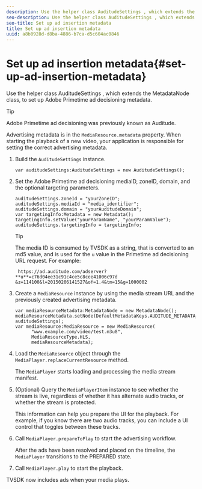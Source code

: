 ```yaml
---
description: Use the helper class AuditudeSettings , which extends the MetadataNode class, to set up Adobe Primetime ad decisioning metadata.
seo-description: Use the helper class AuditudeSettings , which extends the MetadataNode class, to set up Adobe Primetime ad decisioning metadata.
seo-title: Set up ad insertion metadata
title: Set up ad insertion metadata
uuid: a8b0928d-d8ba-4886-b7ca-d5c604ac0846
---
```


# Set up ad insertion metadata{#set-up-ad-insertion-metadata}

Use the helper class AuditudeSettings , which extends the MetadataNode class, to set up Adobe Primetime ad decisioning metadata.

>[!TIP]
>
>Adobe Primetime ad decisioning was previously known as Auditude.

Advertising metadata is in the `MediaResource.metadata` property. When starting the playback of a new video, your application is responsible for setting the correct advertising metadata. 

1. Build the `AuditudeSettings` instance.

   ```
   var auditudeSettings:AuditudeSettings = new AuditudeSettings();
   ```

1. Set the Adobe Primetime ad decisioning mediaID, zoneID, domain, and the optional targeting parameters.

   ```
   auditudeSettings.zoneId = "yourZoneID"; 
   auditudeSettings.mediaId = "media_identifier"; 
   auditudeSettings.domain = "yourAuditudeDomain"; 
   var targetingInfo:Metadata = new Metadata(); 
   targetingInfo.setValue("yourParamName", "yourParamValue"); 
   auditudeSettings.targetingInfo = targetingInfo;
   ```

   >[!TIP]
   >
   >The media ID is consumed by TVSDK as a string, that is converted to an md5 value, and is used for the `u` value in the Primetime ad decisioning URL request. For example: 
   >
   >
   >` https://ad.auditude.com/adserver? **u**=c76d04ee31c91c4ce5c8cee41006c97d &z=114100&l=20150206141527&of=1.4&tm=15&g=1000002`

1. Create a `MediaResource` instance by using the media stream URL and the previously created advertising metadata.

   ```
   var mediaResourceMetadata:MetadataNode = new MetadataNode(); 
   mediaResourceMetadata.setNode(DefaultMetadataKeys.AUDITUDE_METADATA_KEY, auditudeSettings); 
   var mediaResource:MediaResource = new MediaResource( 
         "www.example.com/video/test.m3u8", 
         MediaResourceType.HLS,  
         mediaResourceMetadata);
   ```

1. Load the `MediaResource` object through the `MediaPlayer.replaceCurrentResource` method.

   The `MediaPlayer` starts loading and processing the media stream manifest. 

1. (Optional) Query the `MediaPlayerItem` instance to see whether the stream is live, regardless of whether it has alternate audio tracks, or whether the stream is protected.

   This information can help you prepare the UI for the playback. For example, if you know there are two audio tracks, you can include a UI control that toggles between these tracks. 

1. Call `MediaPlayer.prepareToPlay` to start the advertising workflow.

   After the ads have been resolved and placed on the timeline, the `MediaPlayer` transitions to the PREPARED state.
1. Call `MediaPlayer.play` to start the playback.

TVSDK now includes ads when your media plays.
